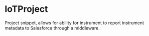 # IoTProject

Project snippet, allows for ability for instrument to report instrument metadata to Salesforce through a middleware.
